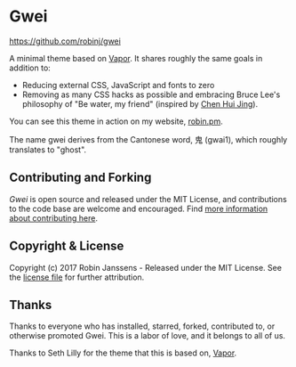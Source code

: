 # Gwei

https://github.com/robinj/gwei

A minimal theme based on [Vapor](https://github.com/sethlilly/Vapor). It shares roughly the same goals in addition to: 
 - Reducing external CSS, JavaScript and fonts to zero
 - Removing as many CSS hacks as possible and embracing Bruce Lee's philosophy of "Be water, my friend" (inspired by [Chen Hui Jing](https://www.chenhuijing.com)).

 You can see this theme in action on my website, [robin.pm](https://robin.pm).

 The name gwei derives from the Cantonese word, 鬼 (gwai1), which roughly translates to "ghost".

## Contributing and Forking

*Gwei* is open source and released under the MIT License, and contributions to the code base are welcome and encouraged. Find [more information about contributing here](CONTRIBUTING.md).

## Copyright & License
Copyright (c) 2017 Robin Janssens - Released under the MIT License. See the [license file](LICENSE) for further attribution.

## Thanks

Thanks to everyone who has installed, starred, forked, contributed to, or otherwise promoted Gwei. This is a labor of love, and it belongs to all of us.

Thanks to Seth Lilly for the theme that this is based on, [Vapor](https://github.com/sethlilly/Vapor).